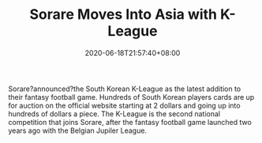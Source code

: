 ﻿---
title: "Sorare Moves Into Asia with K-League"
date: 2020-06-18T21:57:40+08:00
lastmod: 2020-06-18T16:45:40+08:00
draft: false
authors: ["Graham"]
description: "Sorare?announced?the South Korean K-League as the latest addition to their fantasy football game. Hundreds of South Korean players cards are up for auction on the official website starting at 2 dollars and going up into hundreds of dollars a piece. The K-League is the second national competition that joins Sorare, after the fantasy football game launched two years ago with the Belgian Jupiler League."
featuredImage: "sorare-moves-into-asia-with-k-league.png"
tags: ["Virtual World","Play to Earn"]
categories: ["news"]
news: ["Virtual World"]
weight: 
lightgallery: true
pinned: false
recommend: false
recommend1: false
---

Sorare?announced?the South Korean K-League as the latest addition to their fantasy football game. Hundreds of South Korean players cards are up for auction on the official website starting at 2 dollars and going up into hundreds of dollars a piece. The K-League is the second national competition that joins Sorare, after the fantasy football game launched two years ago with the Belgian Jupiler League.

<!--more-->

